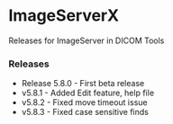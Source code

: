 # ImageServerX
Releases for ImageServer in DICOM Tools

### Releases

* Release 5.8.0 - First beta release
* v5.8.1 - Added Edit feature, help file
* v5.8.2 - Fixed move timeout issue
* v5.8.3 - Fixed case sensitive finds
